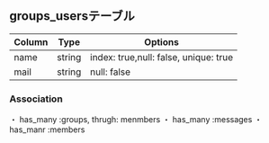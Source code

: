 ## groups_usersテーブル

|Column|Type|Options|
|------|----|-------|
|name|string|index: true,null: false, unique: true|
|mail|string|null: false|

### Association
・ has_many :groups, thrugh: menmbers
・ has_many :messages
・ has_manr :members